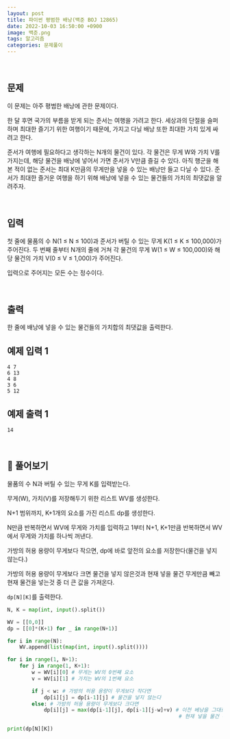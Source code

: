 ```yaml
---
layout: post
title: 파이썬 평범한 배낭(백준 BOJ 12865)
date: 2022-10-03 16:50:00 +0900
image: 백준.png
tags: 알고리즘
categories: 문제풀이
---
```


<br>

## 문제

이 문제는 아주 평범한 배낭에 관한 문제이다.

한 달 후면 국가의 부름을 받게 되는 준서는 여행을 가려고 한다. 세상과의 단절을 슬퍼하며 최대한 즐기기 위한 여행이기 때문에, 가지고 다닐 배낭 또한 최대한 가치 있게 싸려고 한다.

준서가 여행에 필요하다고 생각하는 N개의 물건이 있다. 각 물건은 무게 W와 가치 V를 가지는데, 해당 물건을 배낭에 넣어서 가면 준서가 V만큼 즐길 수 있다. 아직 행군을 해본 적이 없는 준서는 최대 K만큼의 무게만을 넣을 수 있는 배낭만 들고 다닐 수 있다. 준서가 최대한 즐거운 여행을 하기 위해 배낭에 넣을 수 있는 물건들의 가치의 최댓값을 알려주자.

<br>

## 입력

첫 줄에 물품의 수 N(1 ≤ N ≤ 100)과 준서가 버틸 수 있는 무게 K(1 ≤ K ≤ 100,000)가 주어진다. 두 번째 줄부터 N개의 줄에 거쳐 각 물건의 무게 W(1 ≤ W ≤ 100,000)와 해당 물건의 가치 V(0 ≤ V ≤ 1,000)가 주어진다.

입력으로 주어지는 모든 수는 정수이다.

<br>

## 출력

한 줄에 배낭에 넣을 수 있는 물건들의 가치합의 최댓값을 출력한다.

## 예제 입력 1 

```
4 7
6 13
4 8
3 6
5 12
```

## 예제 출력 1 

```
14
```

<br>

## 📝 풀어보기

물품의 수 N과 버틸 수 있는 무게 K를 입력받는다.

무게(W), 가치(V)를 저장해두기 위한 리스트 WV를 생성한다.

N+1 범위까지, K+1개의 요소를 가진 리스트 dp를 생성한다.

N만큼 반복하면서 WV에 무게와 가치를 입력하고 1부터 N+1, K+1만큼 반복하면서 WV에서 무게와 가치를 하나씩 꺼낸다.

가방의 허용 용량이 무게보다 작으면, dp에 바로 앞전의 요소를 저장한다(물건을 넣지 않는다.)

가방의 허용 용량이 무게보다 크면 물건을 넣지 않은것과 현재 넣을 물건 무게만큼 빼고 현재 물건을 넣는것 중 더 큰 값을 가져온다.

`dp[N][K]`를 출력한다.

``` python
N, K = map(int, input().split())

WV = [[0,0]]
dp = [[0]*(K+1) for _ in range(N+1)]

for i in range(N):
    WV.append(list(map(int, input().split())))

for i in range(1, N+1):
    for j in range(1, K+1):
        w = WV[i][0] # 무게는 WV의 0번째 요소
        v = WV[i][1] # 가치는 WV의 1번째 요소

        if j < w: # 가방의 허용 용량이 무게보다 작다면
            dp[i][j] = dp[i-1][j] # 물건을 넣지 않는다
        else: # 가방의 허용 용량이 무게보다 크다면
            dp[i][j] = max(dp[i-1][j], dp[i-1][j-w]+v) # 이전 베낭을 그대로 가져가거나, 
                                                        # 현재 넣을 물건 무게만큼 빼고, 현재 물건을 넣거나

print(dp[N][K])
```
